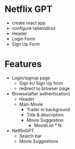 # Netflix GPT

- create react app
- configure tailwindcss
- Header
- Login Form
- Sign Up Form

# Features

- Login/signup page
  - Sign In/ Sign Up form
  - redirect to browser page
- Browse(after authentication)
  - Header
  - Main Movie
    - Trailer in background
    - Title & description
    - Movie Suggestion
      - MovieList \* N
- NetflixGPT
  - Search bar
  - Movie Suggestions
